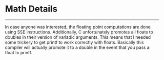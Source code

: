 # Math Details

---

In case anyone was interested, the floating point computations are done using SSE instructions. Additionally, C unfortunately promotes all floats to doubles in their version of variadic arguments. This means that I needed some trickery to get printf to work correctly with floats. Basically this compiler will actually promote it to a double in the event that you pass a float to printf.